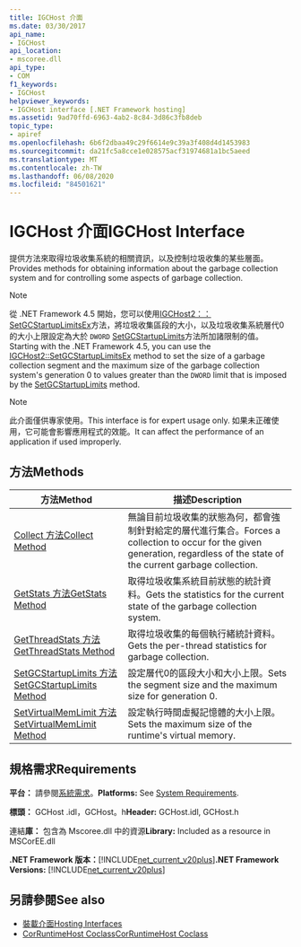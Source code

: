 ```yaml
---
title: IGCHost 介面
ms.date: 03/30/2017
api_name:
- IGCHost
api_location:
- mscoree.dll
api_type:
- COM
f1_keywords:
- IGCHost
helpviewer_keywords:
- IGCHost interface [.NET Framework hosting]
ms.assetid: 9ad70ffd-6963-4ab2-8c84-3d86c3fb8deb
topic_type:
- apiref
ms.openlocfilehash: 6b6f2dbaa49c29f6614e9c39a3f408d4d1453983
ms.sourcegitcommit: da21fc5a8cce1e028575acf31974681a1bc5aeed
ms.translationtype: MT
ms.contentlocale: zh-TW
ms.lasthandoff: 06/08/2020
ms.locfileid: "84501621"
---
```

# <a name="igchost-interface"></a><span data-ttu-id="c208f-102">IGCHost 介面</span><span class="sxs-lookup"><span data-stu-id="c208f-102">IGCHost Interface</span></span>
<span data-ttu-id="c208f-103">提供方法來取得垃圾收集系統的相關資訊，以及控制垃圾收集的某些層面。</span><span class="sxs-lookup"><span data-stu-id="c208f-103">Provides methods for obtaining information about the garbage collection system and for controlling some aspects of garbage collection.</span></span>  
  
> [!NOTE]
> <span data-ttu-id="c208f-104">從 .NET Framework 4.5 開始，您可以使用[IGCHost2：： SetGCStartupLimitsEx](igchost2-setgcstartuplimitsex-method.md)方法，將垃圾收集區段的大小，以及垃圾收集系統層代0的大小上限設定為大於 `DWORD` [SetGCStartupLimits](igchost-setgcstartuplimits-method.md)方法所加諸限制的值。</span><span class="sxs-lookup"><span data-stu-id="c208f-104">Starting with the .NET Framework 4.5, you can use the [IGCHost2::SetGCStartupLimitsEx](igchost2-setgcstartuplimitsex-method.md) method to set the size of a garbage collection segment and the maximum size of the garbage collection system's generation 0 to values greater than the `DWORD` limit that is imposed by the [SetGCStartupLimits](igchost-setgcstartuplimits-method.md) method.</span></span>  
  
> [!NOTE]
> <span data-ttu-id="c208f-105">此介面僅供專家使用。</span><span class="sxs-lookup"><span data-stu-id="c208f-105">This interface is for expert usage only.</span></span> <span data-ttu-id="c208f-106">如果未正確使用，它可能會影響應用程式的效能。</span><span class="sxs-lookup"><span data-stu-id="c208f-106">It can affect the performance of an application if used improperly.</span></span>  
  
## <a name="methods"></a><span data-ttu-id="c208f-107">方法</span><span class="sxs-lookup"><span data-stu-id="c208f-107">Methods</span></span>  
  
|<span data-ttu-id="c208f-108">方法</span><span class="sxs-lookup"><span data-stu-id="c208f-108">Method</span></span>|<span data-ttu-id="c208f-109">描述</span><span class="sxs-lookup"><span data-stu-id="c208f-109">Description</span></span>|  
|------------|-----------------|  
|[<span data-ttu-id="c208f-110">Collect 方法</span><span class="sxs-lookup"><span data-stu-id="c208f-110">Collect Method</span></span>](igchost-collect-method.md)|<span data-ttu-id="c208f-111">無論目前垃圾收集的狀態為何，都會強制針對給定的層代進行集合。</span><span class="sxs-lookup"><span data-stu-id="c208f-111">Forces a collection to occur for the given generation, regardless of the state of the current garbage collection.</span></span>|  
|[<span data-ttu-id="c208f-112">GetStats 方法</span><span class="sxs-lookup"><span data-stu-id="c208f-112">GetStats Method</span></span>](igchost-getstats-method.md)|<span data-ttu-id="c208f-113">取得垃圾收集系統目前狀態的統計資料。</span><span class="sxs-lookup"><span data-stu-id="c208f-113">Gets the statistics for the current state of the garbage collection system.</span></span>|  
|[<span data-ttu-id="c208f-114">GetThreadStats 方法</span><span class="sxs-lookup"><span data-stu-id="c208f-114">GetThreadStats Method</span></span>](igchost-getthreadstats-method.md)|<span data-ttu-id="c208f-115">取得垃圾收集的每個執行緒統計資料。</span><span class="sxs-lookup"><span data-stu-id="c208f-115">Gets the per-thread statistics for garbage collection.</span></span>|  
|[<span data-ttu-id="c208f-116">SetGCStartupLimits 方法</span><span class="sxs-lookup"><span data-stu-id="c208f-116">SetGCStartupLimits Method</span></span>](igchost-setgcstartuplimits-method.md)|<span data-ttu-id="c208f-117">設定層代0的區段大小和大小上限。</span><span class="sxs-lookup"><span data-stu-id="c208f-117">Sets the segment size and the maximum size for generation 0.</span></span>|  
|[<span data-ttu-id="c208f-118">SetVirtualMemLimit 方法</span><span class="sxs-lookup"><span data-stu-id="c208f-118">SetVirtualMemLimit Method</span></span>](igchost-setvirtualmemlimit-method.md)|<span data-ttu-id="c208f-119">設定執行時間虛擬記憶體的大小上限。</span><span class="sxs-lookup"><span data-stu-id="c208f-119">Sets the maximum size of the runtime's virtual memory.</span></span>|  
  
## <a name="requirements"></a><span data-ttu-id="c208f-120">規格需求</span><span class="sxs-lookup"><span data-stu-id="c208f-120">Requirements</span></span>  
 <span data-ttu-id="c208f-121">**平台：** 請參閱[系統需求](../../get-started/system-requirements.md)。</span><span class="sxs-lookup"><span data-stu-id="c208f-121">**Platforms:** See [System Requirements](../../get-started/system-requirements.md).</span></span>  
  
 <span data-ttu-id="c208f-122">**標頭：** GCHost .idl，GCHost。h</span><span class="sxs-lookup"><span data-stu-id="c208f-122">**Header:** GCHost.idl, GCHost.h</span></span>  
  
 <span data-ttu-id="c208f-123">連結**庫：** 包含為 Mscoree.dll 中的資源</span><span class="sxs-lookup"><span data-stu-id="c208f-123">**Library:** Included as a resource in MSCorEE.dll</span></span>  
  
 <span data-ttu-id="c208f-124">**.NET Framework 版本：**[!INCLUDE[net_current_v20plus](../../../../includes/net-current-v20plus-md.md)]</span><span class="sxs-lookup"><span data-stu-id="c208f-124">**.NET Framework Versions:** [!INCLUDE[net_current_v20plus](../../../../includes/net-current-v20plus-md.md)]</span></span>  
  
## <a name="see-also"></a><span data-ttu-id="c208f-125">另請參閱</span><span class="sxs-lookup"><span data-stu-id="c208f-125">See also</span></span>

- [<span data-ttu-id="c208f-126">裝載介面</span><span class="sxs-lookup"><span data-stu-id="c208f-126">Hosting Interfaces</span></span>](hosting-interfaces.md)
- [<span data-ttu-id="c208f-127">CorRuntimeHost Coclass</span><span class="sxs-lookup"><span data-stu-id="c208f-127">CorRuntimeHost Coclass</span></span>](corruntimehost-coclass.md)
